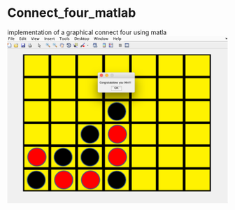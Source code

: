 # Connect_four_matlab
implementation of a graphical connect four using matla
![Alt text](ConnectFour.jpg?raw=true "Connect Four Board")

